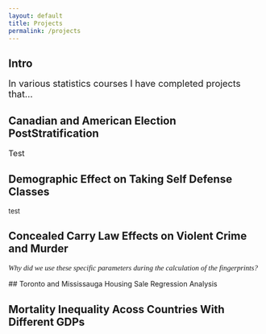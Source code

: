 ```yaml
---
layout: default 
title: Projects
permalink: /projects
---
```


## Intro
<font size="4">In various statistics courses I have completed projects that...</font> 

## Canadian and American Election PostStratification
<font size="3">Test</font> 

## Demographic Effect on Taking Self Defense Classes
<font size="2">test</font> 

## Concealed Carry Law Effects on Violent Crime and Murder 
<p style="font-family: times, serif; font-size:11pt; font-style:italic">
    Why did we use these specific parameters during the calculation of the fingerprints?
</p>
## Toronto and Mississauga Housing Sale Regression Analysis

## Mortality Inequality Acoss Countries With Different GDPs
